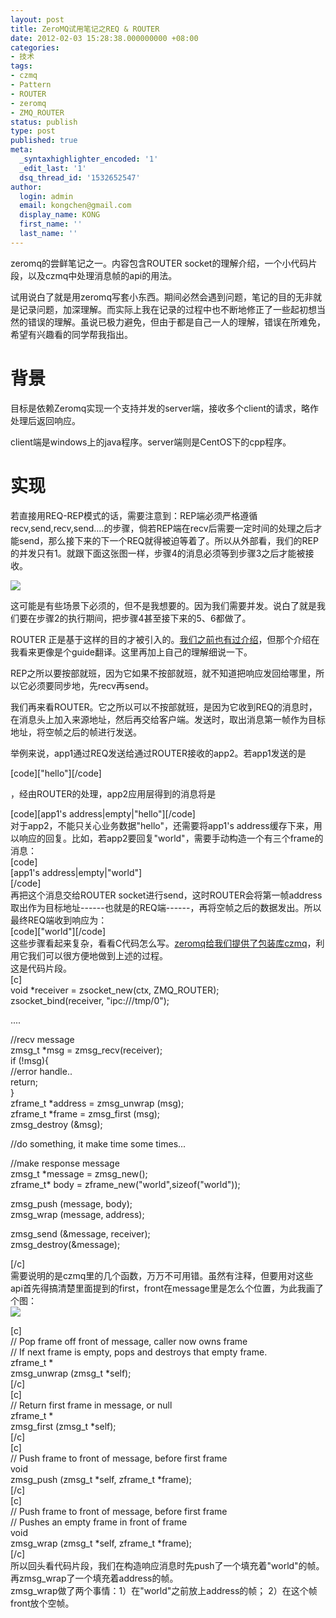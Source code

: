 ```yaml
---
layout: post
title: ZeroMQ试用笔记之REQ & ROUTER
date: 2012-02-03 15:28:38.000000000 +08:00
categories:
- 技术
tags:
- czmq
- Pattern
- ROUTER
- zeromq
- ZMQ_ROUTER
status: publish
type: post
published: true
meta:
  _syntaxhighlighter_encoded: '1'
  _edit_last: '1'
  dsq_thread_id: '1532652547'
author:
  login: admin
  email: kongchen@gmail.com
  display_name: KONG
  first_name: ''
  last_name: ''
---
```

zeromq的尝鲜笔记之一。内容包含ROUTER socket的理解介绍，一个小代码片段，以及czmq中处理消息帧的api的用法。

试用说白了就是用zeromq写套小东西。期间必然会遇到问题，笔记的目的无非就是记录问题，加深理解。而实际上我在记录的过程中也不断地修正了一些起初想当然的错误的理解。虽说已极力避免，但由于都是自己一人的理解，错误在所难免，希望有兴趣看的同学帮我指出。

# 背景

目标是依赖Zeromq实现一个支持并发的server端，接收多个client的请求，略作处理后返回响应。

client端是windows上的java程序。server端则是CentOS下的cpp程序。

# 实现

若直接用REQ-REP模式的话，需要注意到：REP端必须严格遵循recv,send,recv,send....的步骤，倘若REP端在recv后需要一定时间的处理之后才能send，那么接下来的下一个REQ就得被迫等着了。所以从外部看，我们的REP的并发只有1。就跟下面这张图一样，步骤4的消息必须等到步骤3之后才能被接收。

![](assets/REQ-REP1.png)

这可能是有些场景下必须的，但不是我想要的。因为我们需要并发。说白了就是我们要在步骤2的执行期间，把步骤4甚至接下来的5、6都做了。

ROUTER 正是基于这样的目的才被引入的。[我们之前也有过介绍][0]，但那个介绍在我看来更像是个guide翻译。这里再加上自己的理解细说一下。

REP之所以要按部就班，因为它如果不按部就班，就不知道把响应发回给哪里，所以它必须要同步地，先recv再send。

我们再来看ROUTER。它之所以可以不按部就班，是因为它收到REQ的消息时，在消息头上加入来源地址，然后再交给客户端。发送时，取出消息第一帧作为目标地址，将空帧之后的帧进行发送。

举例来说，app1通过REQ发送给通过ROUTER接收的app2。若app1发送的是

\[code\]\["hello"\]\[/code\]

，经由ROUTER的处理，app2应用层得到的消息将是

\[code\]\[app1's address|empty|"hello"\]\[/code\]  
对于app2，不能只关心业务数据"hello"，还需要将app1's address缓存下来，用以响应的回复。比如，若app2要回复"world"，需要手动构造一个有三个frame的消息：  
\[code\]  
\[app1's address|empty|"world"\]  
\[/code\]  
再把这个消息交给ROUTER socket进行send，这时ROUTER会将第一帧address取出作为目标地址------也就是的REQ端------，再将空帧之后的数据发出。所以最终REQ端收到响应为：  
\[code\]\["world"\]\[/code\]  
这些步骤看起来复杂，看看C代码怎么写。[zeromq给我们提供了包装库czmq][1]，利用它我们可以很方便地做到上述的过程。  
这是代码片段。  
\[c\]  
void \*receiver = zsocket\_new(ctx, ZMQ\_ROUTER);  
zsocket\_bind(receiver, "ipc:///tmp/0");

....

//recv message  
zmsg\_t \*msg = zmsg\_recv(receiver);  
if (!msg){  
//error handle..  
return;  
}  
zframe\_t \*address = zmsg\_unwrap (msg);  
zframe\_t \*frame = zmsg\_first (msg);  
zmsg\_destroy (&msg);

//do something, it make time some times...

//make response message  
zmsg\_t \*message = zmsg\_new();  
zframe\_t\* body = zframe\_new("world",sizeof("world"));

zmsg\_push (message, body);  
zmsg\_wrap (message, address);

zmsg\_send (&message, receiver);  
zmsg\_destroy(&message);

\[/c\]  
需要说明的是czmq里的几个函数，万万不可用错。虽然有注释，但要用对这些api首先得搞清楚里面提到的first，front在message里是怎么个位置，为此我画了个图：  
![](assets/REQ-REP2.png)

\[c\]  
// Pop frame off front of message, caller now owns frame  
// If next frame is empty, pops and destroys that empty frame.  
zframe\_t \*  
zmsg\_unwrap (zmsg\_t \*self);  
\[/c\]  
\[c\]  
// Return first frame in message, or null  
zframe\_t \*  
zmsg\_first (zmsg\_t \*self);  
\[/c\]  
\[c\]  
// Push frame to front of message, before first frame  
void  
zmsg\_push (zmsg\_t \*self, zframe\_t \*frame);  
\[/c\]  
\[c\]  
// Push frame to front of message, before first frame  
// Pushes an empty frame in front of frame  
void  
zmsg\_wrap (zmsg\_t \*self, zframe\_t \*frame);  
\[/c\]  
所以回头看代码片段，我们在构造响应消息时先push了一个填充着"world"的帧。再zmsg\_wrap了一个填充着address的帧。  
zmsg\_wrap做了两个事情：1）在"world"之前放上address的帧； 2）在这个帧front放个空帧。

[0]: /2012/01/zeromq-pattern-requset-reply "ZeroMQ的模式-Requset-Reply"
[1]: http://czmq.zeromq.org/